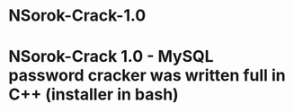 # NSorok-Crack-1.0
# NSorok-Crack 1.0 - MySQL password cracker was written full in C++ (installer in bash)
